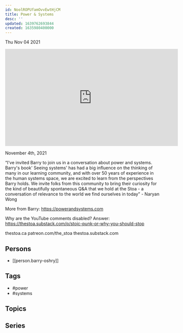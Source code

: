```yaml
---
id: NoolROPUfamOvvEwtHjCM
title: Power & Systems
desc: ''
updated: 1639762693844
created: 1635980400000
---
```





Thu Nov 04 2021

<iframe width="560" height="315" src="https://www.youtube.com/embed/RGs1Nj4Vu2Q" title="Power & Systems w/ Barry Oshry" frameborder="0" allow="accelerometer; autoplay; clipboard-write; encrypted-media; gyroscope; picture-in-picture" allowfullscreen ></iframe>

November 4th, 2021

“I've invited Barry to join us in a conversation about power and systems.  Barry's book' Seeing systems' has had a big influence on the thinking of many in our learning community, and with over 50 years of experience in the human systems space, we are excited to learn from the perspectives Barry holds.  We invite folks from this community to bring their curiosity for the kind of beautifully spontaneous Q&A that we hold at the Stoa - a conversation of relevance to the world we find ourselves in today" - Naryan Wong

More from Barry: https://powerandsystems.com

Why are the YouTube comments disabled? Answer: https://thestoa.substack.com/p/stoic-punk-or-why-you-should-stop

thestoa.ca
patreon.com/the_stoa
thestoa.substack.com

## Persons

- [[person.barry-oshry]]

## Tags

- #power
- #systems

## Topics



## Series



